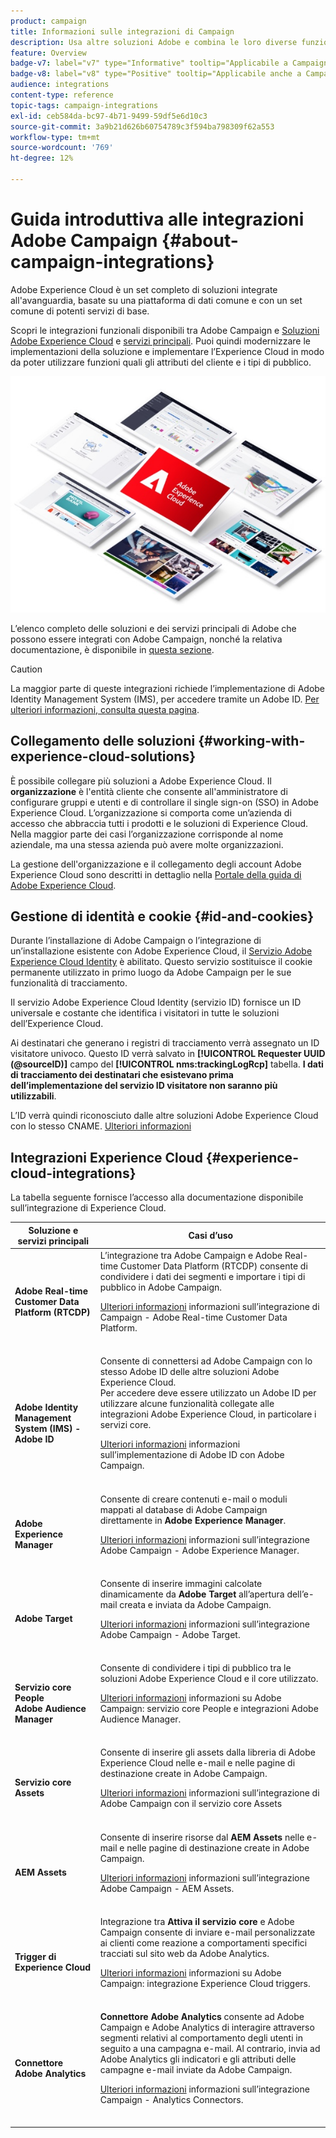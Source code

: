 ```yaml
---
product: campaign
title: Informazioni sulle integrazioni di Campaign
description: Usa altre soluzioni Adobe e combina le loro diverse funzionalità con Campaign
feature: Overview
badge-v7: label="v7" type="Informative" tooltip="Applicabile a Campaign Classic v7"
badge-v8: label="v8" type="Positive" tooltip="Applicabile anche a Campaign v8"
audience: integrations
content-type: reference
topic-tags: campaign-integrations
exl-id: ceb584da-bc97-4b71-9499-59df5e6d10c3
source-git-commit: 3a9b21d626b60754789c3f594ba798309f62a553
workflow-type: tm+mt
source-wordcount: '769'
ht-degree: 12%

---
```


# Guida introduttiva alle integrazioni Adobe Campaign {#about-campaign-integrations}



Adobe Experience Cloud è un set completo di soluzioni integrate all&#39;avanguardia, basate su una piattaforma di dati comune e con un set comune di potenti servizi di base.

Scopri le integrazioni funzionali disponibili tra Adobe Campaign e [Soluzioni Adobe Experience Cloud](https://experienceleague.adobe.com/docs/core-services/interface/marketing-cloud-integrations.html) e [servizi principali](https://experienceleague.adobe.com/docs/core-services/interface/about-core-services/core-services.html). Puoi quindi modernizzare le implementazioni della soluzione e implementare l’Experience Cloud in modo da poter utilizzare funzioni quali gli attributi del cliente e i tipi di pubblico.

![](assets/ExCloud-solutions.png)

L’elenco completo delle soluzioni e dei servizi principali di Adobe che possono essere integrati con Adobe Campaign, nonché la relativa documentazione, è disponibile in [questa sezione](#experience-cloud-integrations).

>[!CAUTION]
>
>La maggior parte di queste integrazioni richiede l’implementazione di Adobe Identity Management System (IMS), per accedere tramite un Adobe ID. [Per ulteriori informazioni, consulta questa pagina](../../integrations/using/about-adobe-id.md).
>

## Collegamento delle soluzioni {#working-with-experience-cloud-solutions}

È possibile collegare più soluzioni a Adobe Experience Cloud. Il **organizzazione** è l&#39;entità cliente che consente all&#39;amministratore di configurare gruppi e utenti e di controllare il single sign-on (SSO) in Adobe Experience Cloud. L’organizzazione si comporta come un’azienda di accesso che abbraccia tutti i prodotti e le soluzioni di Experience Cloud. Nella maggior parte dei casi l’organizzazione corrisponde al nome aziendale, ma una stessa azienda può avere molte organizzazioni.

La gestione dell&#39;organizzazione e il collegamento degli account Adobe Experience Cloud sono descritti in dettaglio nella [Portale della guida di Adobe Experience Cloud](https://experienceleague.adobe.com/docs/core-services/interface/manage-users-and-products/organizations.html).

## Gestione di identità e cookie {#id-and-cookies}

Durante l’installazione di Adobe Campaign o l’integrazione di un’installazione esistente con Adobe Experience Cloud, il [Servizio Adobe Experience Cloud Identity](https://experienceleague.adobe.com/docs/id-service/using/home.html) è abilitato. Questo servizio sostituisce il cookie permanente utilizzato in primo luogo da Adobe Campaign per le sue funzionalità di tracciamento.

Il servizio Adobe Experience Cloud Identity (servizio ID) fornisce un ID universale e costante che identifica i visitatori in tutte le soluzioni dell’Experience Cloud.

Ai destinatari che generano i registri di tracciamento verrà assegnato un ID visitatore univoco. Questo ID verrà salvato in **[!UICONTROL Requester UUID (@sourceID)]** campo del **[!UICONTROL nms:trackingLogRcp]** tabella. **I dati di tracciamento dei destinatari che esistevano prima dell’implementazione del servizio ID visitatore non saranno più utilizzabili**.

L’ID verrà quindi riconosciuto dalle altre soluzioni Adobe Experience Cloud con lo stesso CNAME. [Ulteriori informazioni](https://experienceleague.adobe.com/docs/id-service/using/reference/analytics-reference/cname.html)

## Integrazioni Experience Cloud {#experience-cloud-integrations}

La tabella seguente fornisce l’accesso alla documentazione disponibile sull’integrazione di Experience Cloud.

<table> 
 <thead> 
  <tr> 
   <th> Soluzione e servizi principali<br /> </th> 
   <th> Casi d’uso<br /> </th> 
  </tr> 
 </thead> 
 <tbody> 
  <tr> 
   <td> <strong>Adobe Real-time Customer Data Platform (RTCDP)</strong><br /> </td> 
   <td> L’integrazione tra Adobe Campaign e Adobe Real-time Customer Data Platform (RTCDP) consente di condividere i dati dei segmenti e importare i tipi di pubblico in Adobe Campaign.<br /> <p><a href="../../integrations/using/get-started-sources-destinations.md">Ulteriori informazioni</a> informazioni sull’integrazione di Campaign - Adobe Real-time Customer Data Platform.</p><br /> </td> 
  </tr> 
  <tr> 
   <td> <strong>Adobe Identity Management System (IMS) - Adobe ID</strong><br /> </td> 
   <td> Consente di connettersi ad Adobe Campaign con lo stesso Adobe ID delle altre soluzioni Adobe Experience Cloud.<br /> Per accedere deve essere utilizzato un Adobe ID per utilizzare alcune funzionalità collegate alle integrazioni Adobe Experience Cloud, in particolare i servizi core.<br /> <p><a href="../../integrations/using/about-adobe-id.md">Ulteriori informazioni</a> informazioni sull’implementazione di Adobe ID con Adobe Campaign.</p><br /> </td> 
  </tr> 
  <tr> 
   <td> <strong>Adobe Experience Manager</strong><br /> </td> 
   <td> Consente di creare contenuti e-mail o moduli mappati al database di Adobe Campaign direttamente in <strong>Adobe Experience Manager</strong>.<br /> <p><a href="../../integrations/using/about-adobe-experience-manager.md">Ulteriori informazioni</a> informazioni sull’integrazione Adobe Campaign - Adobe Experience Manager.</p><br /> </td> 
  </tr> 
  <tr> 
   <td> <strong>Adobe Target</strong><br /> </td> 
   <td> Consente di inserire immagini calcolate dinamicamente da <strong>Adobe Target</strong> all’apertura dell’e-mail creata e inviata da Adobe Campaign.<br /> <p><a href="../../integrations/using/integrating-with-adobe-target.md">Ulteriori informazioni</a> informazioni sull’integrazione Adobe Campaign - Adobe Target.</p><br /> </td> 
  </tr> 
  <tr> 
   <td> <strong>Servizio core People</strong><br /> <strong>Adobe Audience Manager</strong><br /> </td> 
   <td> Consente di condividere i tipi di pubblico tra le soluzioni Adobe Experience Cloud e il core utilizzato.<br /> <p><a href="../../integrations/using/sharing-audiences-with-adobe-experience-cloud.md">Ulteriori informazioni</a> informazioni su Adobe Campaign: servizio core People e integrazioni Adobe Audience Manager.</p><br /> </td> 
  </tr> 
  <tr> 
   <td> <strong>Servizio core Assets</strong><br /> </td> 
   <td> Consente di inserire gli assets dalla libreria di Adobe Experience Cloud nelle e-mail e nelle pagine di destinazione create in Adobe Campaign.<br /> <p><a href="../../integrations/using/configuring-access-to-assets.md#integrating-with-experience-cloud-assets">Ulteriori informazioni</a> informazioni sull’integrazione di Adobe Campaign con il servizio core Assets</p><br /> </td> 
  </tr> 
  <tr> 
   <td> <strong>AEM Assets</strong><br /> </td> 
   <td> Consente di inserire risorse dal <strong>AEM Assets</strong> nelle e-mail e nelle pagine di destinazione create in Adobe Campaign.<br /> <p><a href="../../integrations/using/configuring-access-to-assets.md#integrating-with-aem-assets">Ulteriori informazioni</a> informazioni sull’integrazione Adobe Campaign - AEM Assets.</p><br /> </td> 
  </tr> 
  <tr> 
   <td> <strong>Trigger di Experience Cloud</strong><br /> </td> 
   <td> Integrazione tra <strong>Attiva il servizio core</strong> e Adobe Campaign consente di inviare e-mail personalizzate ai clienti come reazione a comportamenti specifici tracciati sul sito web da Adobe Analytics.<br /> <p><a href="https://helpx.adobe.com/it/campaign/kb/triggers-and-campaign.html">Ulteriori informazioni</a> informazioni su Adobe Campaign: integrazione Experience Cloud triggers.</p><br /> </td> 
  </tr> 
  <tr> 
   <td> <strong>Connettore Adobe Analytics</strong><br /> </td> 
   <td> <strong>Connettore Adobe Analytics</strong> consente ad Adobe Campaign e Adobe Analytics di interagire attraverso segmenti relativi al comportamento degli utenti in seguito a una campagna e-mail. Al contrario, invia ad Adobe Analytics gli indicatori e gli attributi delle campagne e-mail inviate da Adobe Campaign.<br /> <p><a href="../../platform/using/adobe-analytics-connector.md">Ulteriori informazioni</a> informazioni sull’integrazione Campaign - Analytics Connectors.</p><br /> </td> 
  </tr> 
 </tbody> 
</table>
